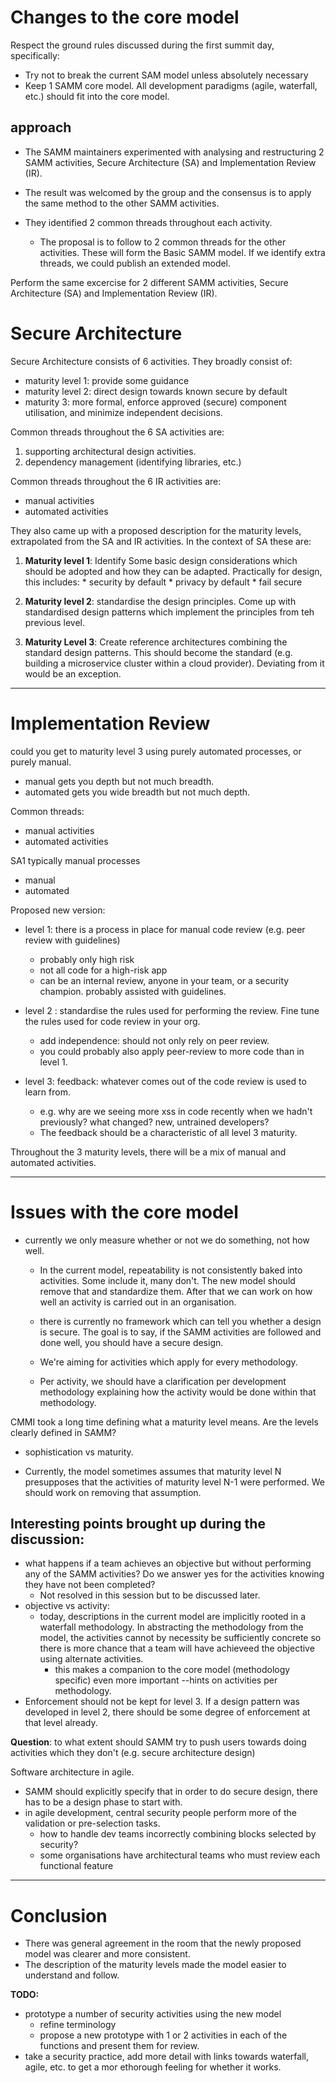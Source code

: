 ﻿# Changes to the core model
Respect the ground rules discussed during the first summit day, specifically:
  * Try not to break the current SAM model unless absolutely necessary
  * Keep 1 SAMM core model. All development paradigms (agile, waterfall, etc.) should fit into the core model.


## approach
  * The SAMM maintainers experimented with analysing and restructuring 2 SAMM activities, Secure Architecture (SA) and Implementation Review (IR).
  * The result was welcomed by the group and the consensus is to apply the same method to the other SAMM activities.

  * They identified 2 common threads throughout each activity.
    * The proposal is to follow to 2 common threads for the other activities. These will form the Basic SAMM model. If we identify extra threads, we could publish an extended model.

Perform the same excercise for 2 different SAMM activities, Secure Architecture (SA) and Implementation Review (IR).

# Secure Architecture
Secure Architecture consists of 6 activities. They broadly consist of:
  * maturity level 1: provide some guidance
  * maturity level 2: direct design towards known secure by default
  * maturity 3: more formal, enforce approved (secure) component utilisation, and minimize independent decisions.

Common threads throughout the 6 SA activities are:
  1. supporting architectural design activities.
  2. dependency management (identifying libraries, etc.)

Common threads throughout the 6 IR activities are:
  * manual activities
  * automated activities

They also came up with a proposed description for the maturity levels, extrapolated from the SA and IR activities. In the context of SA these are:

  1. **Maturity level 1**: Identify Some basic design considerations which should be adopted and how they can be adapted. Practically for design, this includes:
    * security by default
    * privacy by default
    * fail secure

  2. **Maturity level 2**: standardise the design principles. Come up with standardised design patterns which implement the principles from teh previous level.

  3. **Maturity Level 3**: Create reference architectures combining the standard design patterns. This should become the standard (e.g. building a microservice cluster within a cloud provider). Deviating from it would be an exception.


---

# Implementation Review
could you get to maturity level 3 using purely automated processes, or purely manual.
  * manual gets you depth but not much breadth.
  * automated gets you wide breadth but not much depth.

Common threads:
  * manual activities
  * automated activities

SA1 typically manual processes
  * manual
  * automated

Proposed new version:
  * level 1: there is a process in place for manual code review (e.g. peer review with guidelines)
    * probably only high risk
    * not all code for a high-risk app
    * can be an internal review, anyone in your team, or a security champion. probably assisted with guidelines.

  * level 2 : standardise the rules used for performing the review. Fine tune the rules used for code review in your org.
    * add independence: should not only rely on peer review.
    * you could probably also apply peer-review to more code than in level 1.
  * level 3: feedback: whatever comes out of the code review is used to learn from.
    * e.g. why are we seeing more xss in code recently when we  hadn't previously? what changed?  new, untrained developers?
    * The feedback should be a characteristic of all level 3 maturity.

Throughout the 3 maturity levels, there will be a mix of manual and automated activities.

---

# Issues with the core model
  * currently we only measure whether or not we do something, not how well.
    * In the current model, repeatability is not consistently baked into activities. Some include it, many don't. The new model should remove that and standardize them. After that we can work on how well an activity is carried out in an organisation.
    * there is currently no framework which can tell you whether a design is secure. The goal is to say, if the SAMM activities are followed and done well, you should have a secure design.
    * We're aiming for activities which apply for every methodology.

    * Per activity, we should have a clarification per development methodology explaining how the activity would be done within that methodology.

CMMI took a long time defining what a maturity level means. Are the levels clearly defined in SAMM?
  * sophistication vs maturity.

  * Currently, the model sometimes assumes that maturity level N presupposes that the activities of maturity level N-1 were performed. We should work on removing that assumption.


## Interesting points brought up during the discussion:
  * what happens if a team achieves an objective but without performing any of the SAMM activities? Do we answer yes for the activities knowing they have not been completed?
    * Not resolved in this session but to be discussed later.
  * objective vs activity:
    * today, descriptions in the current model are implicitly rooted in a waterfall methodology. In abstracting the methodology from the model, the activities cannot by necessity be sufficiently concrete so there is more chance that a team will have achieveed the objective using alternate activities.
      * this makes a companion to the core model (methodology specific) even more important --hints on activities per methodology.
  * Enforcement should not be kept for level 3. If a design pattern was developed in level 2, there should be some degree of enforcement at that level already.

**Question**: to what extent should SAMM try to push users towards doing activities which they don't (e.g. secure architecture design)

Software architecture in agile.
  * SAMM should explicitly specify that in order to do secure design, there has to be a design phase to start with.
  * in agile development, central security people perform more of the validation or pre-selection tasks.
    * how to handle dev teams incorrectly combining blocks selected by security?
    * some organisations have architectural teams who must review each functional feature

---

# Conclusion
  * There was general agreement in the room that the newly proposed model was clearer and more consistent.
  * The description of the maturity levels made the model easier to understand and follow.


**TODO:**
  * prototype a number of security activities using the new model
    * refine terminology
    * propose a new prototype with 1 or 2 activities in each of the functions and present them for review.
  * take a security practice, add more detail with links towards waterfall, agile, etc. to get a mor ethorough feeling for whether it works.
